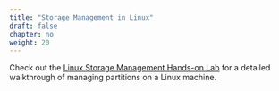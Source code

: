 ```yaml
---
title: "Storage Management in Linux"
draft: false
chapter: no
weight: 20
---
```


Check out the [Linux Storage Management Hands-on Lab](https://learn.acloud.guru/handson/831dfa70-a560-49d9-ad4c-dbd341e00ff6) for 
a detailed walkthrough of managing partitions on a Linux machine.

